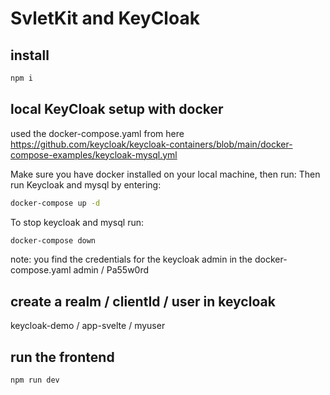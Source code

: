 # SvletKit and KeyCloak

## install

```bash
npm i
```

## local KeyCloak setup with docker

used the docker-compose.yaml from here https://github.com/keycloak/keycloak-containers/blob/main/docker-compose-examples/keycloak-mysql.yml

Make sure you have docker installed on your local machine, then run:
Then run Keycloak and mysql by entering:

```bash
docker-compose up -d
```

To stop keycloak and mysql run:

```bash
docker-compose down
```

note: you find the credentials for the keycloak admin in the docker-compose.yaml 
admin / Pa55w0rd

## create a realm / clientId / user in keycloak
keycloak-demo / app-svelte / myuser

## run the frontend
```bash
npm run dev
```
